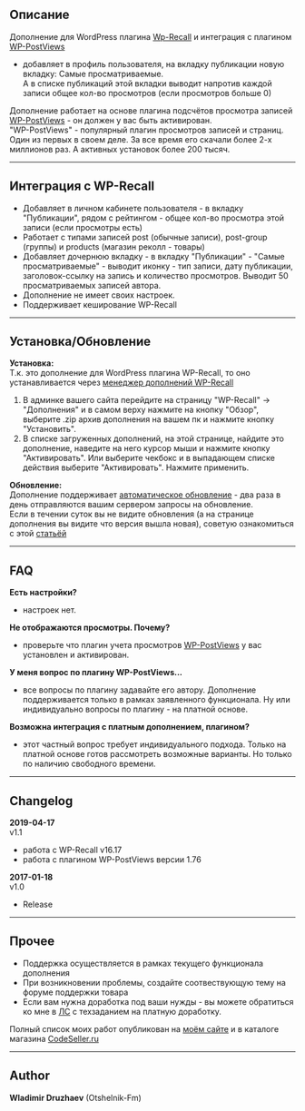 ## Описание  

Дополнение для WordPress плагина [Wp-Recall](https://wordpress.org/plugins/wp-recall/) и интеграция с плагином [WP-PostViews](https://ru.wordpress.org/plugins/wp-postviews/)  
 - добавляет в профиль пользователя, на вкладку публикации новую вкладку: Самые просматриваемые.  
А в списке публикаций этой вкладки выводит напротив каждой записи общее кол-во просмотров (если просмотров больше 0)  

Дополнение работает на основе плагина подсчётов просмотра записей [WP-PostViews](https://ru.wordpress.org/plugins/wp-postviews/) - он должен у вас быть активирован.  
"WP-PostViews" - популярный плагин просмотров записей и страниц. Один из первых в своем деле. 
За все время его скачали более 2-х миллионов раз. А активных установок более 200 тысяч.  

------------------------------

## Интеграция с WP-Recall  

- Добавляет в личном кабинете пользователя - в вкладку "Публикации", рядом с рейтингом - общее кол-во просмотра этой записи (если просмотры есть)  
- Работает с типами записей post (обычные записи), post-group (группы) и products (магазин реколл - товары)  
- Добавляет дочернюю вкладку - в вкладку "Публикации" -  "Самые просматриваемые" - выводит иконку - тип записи, дату публикации, заголовок-ссылку на запись и количество просмотров. Выводит 50 просматриваемых записей автора.  
- Дополнение не имеет своих настроек.  
- Поддерживает кеширование WP-Recall  

------------------------------

## Установка/Обновление  

**Установка:**  
Т.к. это дополнение для WordPress плагина WP-Recall, то оно устанавливается через [менеджер дополнений WP-Recall](https://codeseller.ru/obshhie-svedeniya-o-dopolneniyax-wp-recall/)  

1. В админке вашего сайта перейдите на страницу "WP-Recall" -> "Дополнения" и в самом верху нажмите на кнопку "Обзор", выберите .zip архив дополнения на вашем пк и нажмите кнопку "Установить".  
2. В списке загруженных дополнений, на этой странице, найдите это дополнение, наведите на него курсор мыши и нажмите кнопку "Активировать". Или выберите чекбокс и в выпадающем списке действия выберите "Активировать". Нажмите применить.  


**Обновление:**  
Дополнение поддерживает [автоматическое обновление](https://codeseller.ru/avtomaticheskie-obnovleniya-dopolnenij-plagina-wp-recall/) - два раза в день отправляются вашим сервером запросы на обновление.  
Если в течении суток вы не видите обновления (а на странице дополнения вы видите что версия вышла новая), советую ознакомиться с этой [статьёй](https://codeseller.ru/post-group/rabota-wordpress-krona-cron-prinuditelnoe-vypolnenie-kron-zadach-dlya-wp-recall/)  

------------------------------

## FAQ  

**Есть настройки?**  
- настроек нет.  


**Не отображаются просмотры. Почему?**  
- проверьте что плагин учета просмотров [WP-PostViews](https://ru.wordpress.org/plugins/wp-postviews/) у вас установлен и активирован.  


**У меня вопрос по плагину WP-PostViews...**  
- все вопросы по плагину задавайте его автору. Дополнение поддерживается только в рамках заявленного функционала. Ну или индивидуально вопросы по плагину - на платной основе.  


**Возможна интеграция с платным дополнением, плагином?**  
- этот частный вопрос требует индивидуального подхода. Только на платной основе готов рассмотреть возможные варианты. Но только по наличию свободного времени.  

------------------------------

## Changelog  
**2019-04-17**  
v1.1
* работа с WP-Recall v16.17
* работа с плагином WP-PostViews версии 1.76


**2017-01-18**  
v1.0
* Release

------------------------------

## Прочее  

* Поддержка осуществляется в рамках текущего функционала дополнения  
* При возникновении проблемы, создайте соотвествующую тему на форуме поддержки товара  
* Если вам нужна доработка под ваши нужды - вы можете обратиться ко мне в [ЛС](https://codeseller.ru/author/otshelnik-fm/?tab=chat) с техзаданием на платную доработку.  

Полный список моих работ опубликован на [моём сайте](https://otshelnik-fm.ru/all-my-addons-for-wp-recall/?utm_source=free-addons&utm_medium=addon-description&utm_campaign=wp-postviews-to-wp-recall&utm_content=github.com&utm_term=all-my-addons) и в каталоге магазина [CodeSeller.ru](https://codeseller.ru/author/otshelnik-fm/?tab=publics&subtab=type-products)  

------------------------------

## Author  

**Wladimir Druzhaev** (Otshelnik-Fm)  


